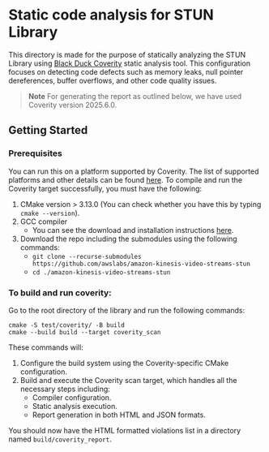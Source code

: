 # Static code analysis for STUN Library
This directory is made for the purpose of statically analyzing the STUN Library using
[Black Duck Coverity](https://www.blackduck.com/static-analysis-tools-sast/coverity.html) static analysis tool.
This configuration focuses on detecting code defects such as memory leaks, null pointer dereferences,
buffer overflows, and other code quality issues.

> **Note**
For generating the report as outlined below, we have used Coverity version 2025.6.0.

## Getting Started
### Prerequisites
You can run this on a platform supported by Coverity. The list of supported platforms and other details can be found [here](https://documentation.blackduck.com/bundle/coverity-docs/page/deploy-install-guide/topics/supported_platforms_for_coverity_analysis.html).
To compile and run the Coverity target successfully, you must have the following:

1. CMake version > 3.13.0 (You can check whether you have this by typing `cmake --version`).
2. GCC compiler
    - You can see the download and installation instructions [here](https://gcc.gnu.org/install/).
3. Download the repo including the submodules using the following commands:
    - `git clone --recurse-submodules https://github.com/awslabs/amazon-kinesis-video-streams-stun`
    - `cd ./amazon-kinesis-video-streams-stun`

### To build and run coverity:
Go to the root directory of the library and run the following commands:
~~~
cmake -S test/coverity/ -B build
cmake --build build --target coverity_scan
~~~

These commands will:
1. Configure the build system using the Coverity-specific CMake configuration.
2. Build and execute the Coverity scan target, which handles all the necessary steps including:
   - Compiler configuration.
   - Static analysis execution.
   - Report generation in both HTML and JSON formats.

You should now have the HTML formatted violations list in a directory named `build/coverity_report`.
